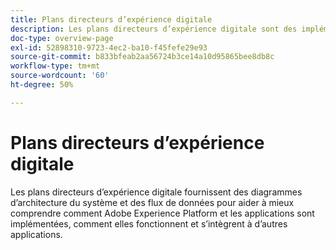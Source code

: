 ```yaml
---
title: Plans directeurs d’expérience digitale
description: Les plans directeurs d’expérience digitale sont des implémentations reproductibles pour mettre au point une stratégie et résoudre les problèmes commerciaux établis. Ils accélèrent le retour sur investissement et assurent un chemin rapide vers le succès.
doc-type: overview-page
exl-id: 52898310-9723-4ec2-ba10-f45fefe29e93
source-git-commit: b833bfeab2aa56724b3ce14a10d95865bee8db8c
workflow-type: tm+mt
source-wordcount: '60'
ht-degree: 50%

---
```


# Plans directeurs d’expérience digitale

Les plans directeurs d’expérience digitale fournissent des diagrammes d’architecture du système et des flux de données pour aider à mieux comprendre comment Adobe Experience Platform et les applications sont implémentées, comment elles fonctionnent et s’intègrent à d’autres applications.